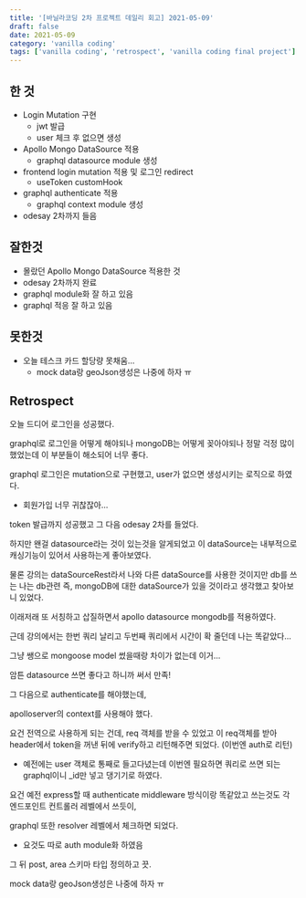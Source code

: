 ```yaml
---
title: '[바닐라코딩 2차 프로젝트 데일리 회고] 2021-05-09'
draft: false
date: 2021-05-09
category: 'vanilla coding'
tags: ['vanilla coding', 'retrospect', 'vanilla coding final project']
---
```




## 한 것

- Login Mutation 구현
  - jwt 발급
  - user 체크 후 없으면 생성
- Apollo Mongo DataSource 적용
  - graphql datasource module 생성
- frontend login mutation 적용 및 로그인 redirect
  - useToken customHook
- graphql authenticate 적용
  - graphql context module 생성
- odesay 2차까지 들음

## 잘한것

- 몰랐던 Apollo Mongo DataSource 적용한 것
- odesay 2차까지 완료
- graphql module화 잘 하고 있음
- graphql 적응 잘 하고 있음

## 못한것

- 오늘 테스크 카드 할당량 못채움...
  - mock data랑 geoJson생성은 나중에 하자 ㅠ

## Retrospect

오늘 드디어 로그인을 성공했다.

graphql로 로그인을 어떻게 해야되나 mongoDB는 어떻게 꽂아야되나 정말 걱정 많이했었는데 이 부분들이 해소되어 너무 좋다.

graphql 로그인은 mutation으로 구현했고, user가 없으면 생성시키는 로직으로 하였다.

- 회원가입 너무 귀찮잖아...

token 발급까지 성공했고 그 다음 odesay 2차를 들었다.

하지만 왠걸 datasource라는 것이 있는것을 알게되었고 이 dataSource는 내부적으로 캐싱기능이 있어서 사용하는게 좋아보였다.

물론 강의는 dataSourceRest라서 나와 다른 dataSource를 사용한 것이지만 db를 쓰는 나는 db관련 즉, mongoDB에 대한 dataSource가 있을 것이라고 생각했고 찾아보니 있었다.

이래저래 또 서칭하고 삽질하면서 apollo datasource mongodb를 적용하였다.

근데 강의에서는 한번 쿼리 날리고 두번째 쿼리에서 시간이 확 줄던데 나는 똑같았다...

그냥 쌩으로 mongoose model 썼을때랑 차이가 없는데 이거...

암튼 datasource 쓰면 좋다고 하니까 써서 만족!

그 다음으로 authenticate를 해야했는데,

apolloserver의 context를 사용해야 했다.

요건 전역으로 사용하게 되는 건데, req 객체를 받을 수 있었고 이 req객체를 받아 header에서 token을 꺼낸 뒤에 verify하고 리턴해주면 되었다. (이번엔 auth로 리턴)

- 예전에는 user 객체로 통째로 들고다녔는데 이번엔 필요하면 쿼리로 쓰면 되는 graphql이니 _id만 넣고 댕기기로 하였다.

요건 예전 express할 때 authenticate middleware 방식이랑 똑같았고 쓰는것도 각 엔드포인트 컨트롤러 레벨에서 쓰듯이,

graphql 또한 resolver 레벨에서 체크하면 되었다.

- 요것도 따로 auth module화 하였음

그 뒤 post, area 스키마 타입 정의하고 끗.

mock data랑 geoJson생성은 나중에 하자 ㅠ

